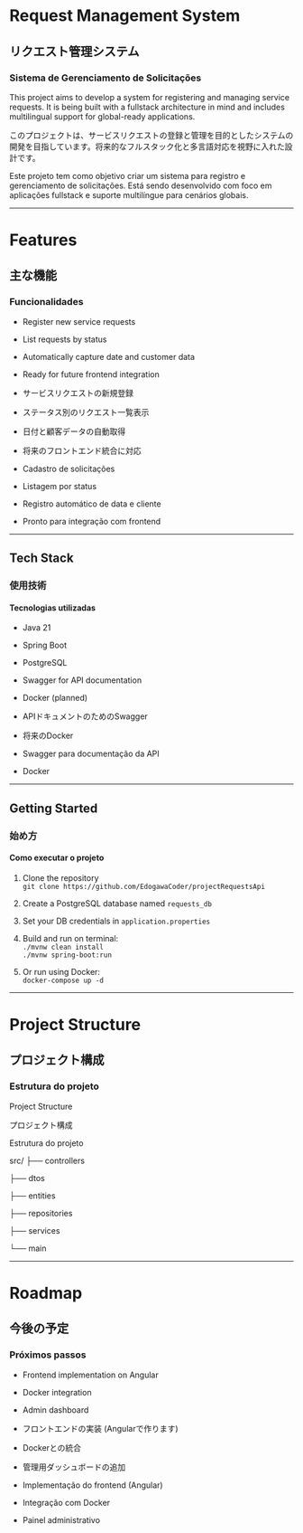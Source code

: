 # Request Management System

## リクエスト管理システム  

### Sistema de Gerenciamento de Solicitações

This project aims to develop a system for registering and managing service requests. It is being built with a fullstack architecture in mind and includes multilingual support for global-ready applications.  

このプロジェクトは、サービスリクエストの登録と管理を目的としたシステムの開発を目指しています。将来的なフルスタック化と多言語対応を視野に入れた設計です。  

Este projeto tem como objetivo criar um sistema para registro e gerenciamento de solicitações. Está sendo desenvolvido com foco em aplicações fullstack e suporte multilíngue para cenários globais.

---

# Features  

## 主な機能  

### Funcionalidades

- Register new service requests  
- List requests by status  
- Automatically capture date and customer data  
- Ready for future frontend integration

- サービスリクエストの新規登録  
- ステータス別のリクエスト一覧表示  
- 日付と顧客データの自動取得  
- 将来のフロントエンド統合に対応

- Cadastro de solicitações  
- Listagem por status  
- Registro automático de data e cliente  
- Pronto para integração com frontend

---

## Tech Stack  
### 使用技術  
#### Tecnologias utilizadas

- Java 21  
- Spring Boot  
- PostgreSQL  
- Swagger for API documentation  
- Docker (planned)

- APIドキュメントのためのSwagger  
- 将来のDocker

- Swagger para documentação da API  
- Docker

---

## Getting Started  
### 始め方  
#### Como executar o projeto

1. Clone the repository  
   `git clone https://github.com/EdogawaCoder/projectRequestsApi`

2. Create a PostgreSQL database named `requests_db`

3. Set your DB credentials in `application.properties`

4. Build and run on terminal:  
   `./mvnw clean install`  
   `./mvnw spring-boot:run`

5. Or run using Docker:  
   `docker-compose up -d`

---

# Project Structure  
## プロジェクト構成  
### Estrutura do projeto



Project Structure

プロジェクト構成

Estrutura do projeto

src/
├── controllers

├── dtos

├── entities

├── repositories

├── services

└── main

______________________________________________________________________________________________________________________________________________________________________________________________________________________________________________

# Roadmap  
## 今後の予定  
### Próximos passos

- Frontend implementation on Angular  
- Docker integration  
- Admin dashboard  

- フロントエンドの実装 (Angularで作ります)  
- Dockerとの統合  
- 管理用ダッシュボードの追加

- Implementação do frontend (Angular)  
- Integração com Docker  
- Painel administrativo
